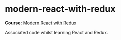 # modern-react-with-redux

**Course:** [Modern React with Redux](https://www.udemy.com/course/react-redux/)

Associated code whilst learning React and Redux.
